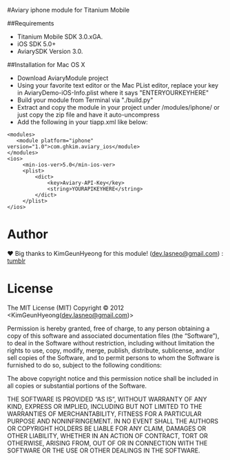 #Aviary iphone module for Titanium Mobile

##Requirements

- Titanium Mobile SDK 3.0.xGA.
- iOS SDK 5.0+
- AviarySDK Version 3.0.

##Installation for Mac OS X
- Download AviaryModule project
- Using your favorite text editor or the Mac PList editor, replace your key in AviaryDemo-iOS-Info.plist where it says "ENTERYOURKEYHERE"
- Build your module from Terminal via "./build.py"
- Extract and copy the module in your project under /modules/iphone/ or just copy the zip file and have it auto-uncompress 
- Add the following in your tiapp.xml like below:

```
<modules>
   <module platform="iphone" version="1.0">com.ghkim.aviary_ios</module>
</modules>
<ios>
     <min-ios-ver>5.0</min-ios-ver>
     <plist>
         <dict>
             <key>Aviary-API-Key</key>
             <string>YOURAPIKEYHERE</string>
         </dict>
     </plist>
</ios>
```

Author
========

&hearts; Big thanks to KimGeunHyeong for this module! 
(dev.lasneo@gmail.com) : [tumblr](http://www.lasneo.tumblr.com/)


 License
========
The MIT License (MIT)
Copyright © 2012 <KimGeunHyeong(dev.lasneo@gmail.com)>

Permission is hereby granted, free of charge, to any person obtaining a copy of this software and associated documentation files (the “Software”), to deal in the Software without restriction, including without limitation the rights to use, copy, modify, merge, publish, distribute, sublicense, and/or sell copies of the Software, and to permit persons to whom the Software is furnished to do so, subject to the following conditions:

The above copyright notice and this permission notice shall be included in all copies or substantial portions of the Software.

THE SOFTWARE IS PROVIDED “AS IS”, WITHOUT WARRANTY OF ANY KIND, EXPRESS OR IMPLIED, INCLUDING BUT NOT LIMITED TO THE WARRANTIES OF MERCHANTABILITY, FITNESS FOR A PARTICULAR PURPOSE AND NONINFRINGEMENT. IN NO EVENT SHALL THE AUTHORS OR COPYRIGHT HOLDERS BE LIABLE FOR ANY CLAIM, DAMAGES OR OTHER LIABILITY, WHETHER IN AN ACTION OF CONTRACT, TORT OR OTHERWISE, ARISING FROM, OUT OF OR IN CONNECTION WITH THE SOFTWARE OR THE USE OR OTHER DEALINGS IN THE SOFTWARE.
